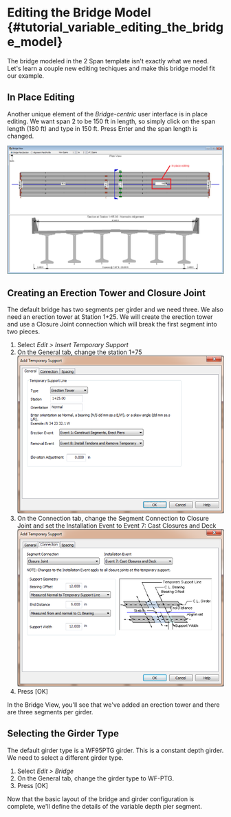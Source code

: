 Editing the Bridge Model {#tutorial_variable_editing_the_bridge_model}
==============================
The bridge modeled in the 2 Span template isn't exactly what we need. Let's learn a couple new editing techiques and make this bridge model fit our example.

In Place Editing
------------------
Another unique element of the _Bridge-centric_ user interface is in place editing. We want span 2 to be 150 ft in length, so simply click on the span length (180 ft) and type in 150 ft. Press Enter and the span length is changed.

![](Tutorial_Variable_Inplace_Editing.png)

Creating an Erection Tower and Closure Joint
--------------------------------------------
The default bridge has two segments per girder and we need three. We also need an erection tower at Station 1+25. We will create the erection tower and use a Closure Joint connection which will break the first segment into two pieces.

1. Select *Edit > Insert Temporary Support*
2. On the General tab, change the station 1+75 ![](Tutorial_Variable_TS_General.png)
3. On the Connection tab, change the Segment Connection to Closure Joint and set the Installation Event to Event 7: Cast Closures and Deck ![](Tutorial_Variable_TS_Connection.png)
4. Press [OK]

In the Bridge View, you'll see that we've added an erection tower and there are three segments per girder.

Selecting the Girder Type
--------------------------
The default girder type is a WF95PTG girder. This is a constant depth girder. We need to select a different girder type.

1. Select *Edit > Bridge*
2. On the General tab, change the girder type to WF-PTG.
3. Press [OK]

Now that the basic layout of the bridge and girder configuration is complete, we'll define the details of the variable depth pier segment.